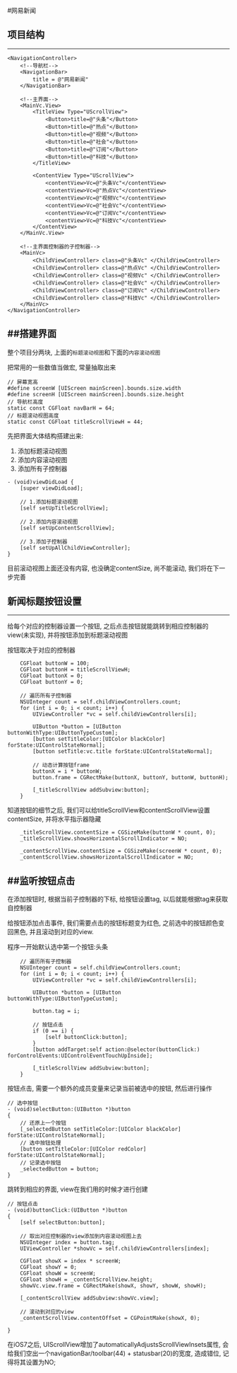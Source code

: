 #网易新闻
## 项目结构
---
```
<NavigationController>
	<!--导航栏-->
	<NavigationBar>
		title = @"网易新闻"
	</NavigationBar>
	
	<!--主界面-->
	<MainVc.View>
		<TitleView Type="UScrollView">
			<Button>title=@"头条"</Button>
			<Button>title=@"热点"</Button>
			<Button>title=@"视频"</Button>
			<Button>title=@"社会"</Button>
			<Button>title=@"订阅"</Button>
			<Button>title=@"科技"</Button>
		</TitleView>
		
		<ContentView Type="UScrollView">	
			<contentView>Vc=@"头条Vc"</contentView>
			<contentView>Vc=@"热点Vc"</contentView>
			<contentView>Vc=@"视频Vc"</contentView>
			<contentView>Vc=@"社会Vc"</contentView>
			<contentView>Vc=@"订阅Vc"</contentView>
			<contentView>Vc=@"科技Vc"</contentView>
		</ContentView>
	</MainVc.View>
	
	<!--主界面控制器的子控制器-->
	<MainVc>
		<ChildViewController> class=@"头条Vc" </ChildViewController>
		<ChildViewController> class=@"热点Vc" </ChildViewController>
		<ChildViewController> class=@"视频Vc" </ChildViewController>
		<ChildViewController> class=@"社会Vc" </ChildViewController>
		<ChildViewController> class=@"订阅Vc" </ChildViewController>
		<ChildViewController> class=@"科技Vc" </ChildViewController>
	</MainVc>
</NavigationController>

```
##搭建界面
---
整个项目分两块, 上面的`标题滚动视图`和下面的`内容滚动视图`

把常用的一些数值当做宏, 常量抽取出来

```
// 屏幕宽高
#define screenW [UIScreen mainScreen].bounds.size.width
#define screenH [UIScreen mainScreen].bounds.size.height
// 导航栏高度
static const CGFloat navBarH = 64; 
// 标题滚动视图高度
static const CGFloat titleScrollViewH = 44; 
```

先把界面大体结构搭建出来:

1. 添加标题滚动视图
2. 添加内容滚动视图
3. 添加所有子控制器

```
- (void)viewDidLoad {
    [super viewDidLoad];
    
    // 1.添加标题滚动视图
    [self setUpTitleScrollView];
    
    // 2.添加内容滚动视图
    [self setUpContentScrollView];
    
    // 3.添加子控制器
    [self setUpAllChildViewController];    
}

```

目前滚动视图上面还没有内容, 也没确定contentSize, 尚不能滚动, 我们将在下一步完善

## 新闻标题按钮设置
---
给每个对应的控制器设置一个按钮, 之后点击按钮就能跳转到相应控制器的view(未实现), 并将按钮添加到标题滚动视图

按钮取决于对应的控制器

```
    CGFloat buttonW = 100;
    CGFloat buttonH = titleScrollViewH;
    CGFloat buttonX = 0;
    CGFloat buttonY = 0;
    
    // 遍历所有子控制器
    NSUInteger count = self.childViewControllers.count;
    for (int i = 0; i < count; i++) {
        UIViewController *vc = self.childViewControllers[i];
        
        UIButton *button = [UIButton buttonWithType:UIButtonTypeCustom];
        [button setTitleColor:[UIColor blackColor] forState:UIControlStateNormal];
        [button setTitle:vc.title forState:UIControlStateNormal];

        // 动态计算按钮frame
        buttonX = i * buttonW;
        button.frame = CGRectMake(buttonX, buttonY, buttonW, buttonH);
        
        [_titleScrollView addSubview:button];
    }

```
知道按钮的细节之后, 我们可以给titleScrollView和contentScrollView设置contentSize, 并将水平指示器隐藏

```
    _titleScrollView.contentSize = CGSizeMake(buttonW * count, 0);
    _titleScrollView.showsHorizontalScrollIndicator = NO;
    
    _contentScrollView.contentSize = CGSizeMake(screenW * count, 0);
    _contentScrollView.showsHorizontalScrollIndicator = NO;

```

##监听按钮点击
---
在添加按钮时, 根据当前子控制器的下标, 给按钮设置tag, 以后就能根据tag来获取自控制器

给按钮添加点击事件, 我们需要点击的按钮标题变为红色, 之前选中的按钮颜色变回黑色, 并且滚动到对应的view.

程序一开始默认选中第一个按钮:头条

```    
    // 遍历所有子控制器
    NSUInteger count = self.childViewControllers.count;
    for (int i = 0; i < count; i++) {
        UIViewController *vc = self.childViewControllers[i];
        
        UIButton *button = [UIButton buttonWithType:UIButtonTypeCustom];
        
        button.tag = i;
        
        // 按钮点击
        if (0 == i) {
            [self buttonClick:button];
        }
        [button addTarget:self action:@selector(buttonClick:) forControlEvents:UIControlEventTouchUpInside];
        
        [_titleScrollView addSubview:button];
    }
```

按钮点击, 需要一个额外的成员变量来记录当前被选中的按钮, 然后进行操作

```
// 选中按钮
- (void)selectButton:(UIButton *)button
{
    // 还原上一个按钮
    [_selectedButton setTitleColor:[UIColor blackColor] forState:UIControlStateNormal];
    // 选中按钮处理
    [button setTitleColor:[UIColor redColor] forState:UIControlStateNormal];
    // 记录选中按钮
    _selectedButton = button;
}
```

跳转到相应的界面, view在我们用的时候才进行创建

```
// 按钮点击
- (void)buttonClick:(UIButton *)button
{
    [self selectButton:button];
    
    // 取出对应控制器的view添加到内容滚动视图上去
    NSUInteger index = button.tag;
    UIViewController *showVc = self.childViewControllers[index];
    
    CGFloat showX = index * screenW;
    CGFloat showY = 0;
    CGFloat showW = screenW;
    CGFloat showH = _contentScrollView.height;
    showVc.view.frame = CGRectMake(showX, showY, showW, showH);
    
    [_contentScrollView addSubview:showVc.view];
    
    // 滚动到对应的view
    _contentScrollView.contentOffset = CGPointMake(showX, 0);
    
}
```

在iOS7之后, UIScrollView增加了automaticallyAdjustsScrollViewInsets属性, 会给我们空出一个navigationBar/toolbar(44) + statusbar(20)的宽度, 造成错位, 记得将其设置为NO;